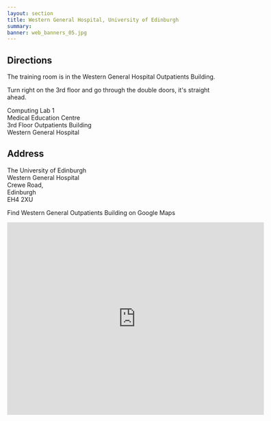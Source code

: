 ```yaml
---
layout: section
title: Western General Hospital, University of Edinburgh
summary: 
banner: web_banners_05.jpg
---
```



## Directions

The training room is in the Western General Hospital Outpatients Building.

Turn right on the 3rd floor and go through the double doors, it's straight ahead.

Computing Lab 1<br>
Medical Education Centre<br>
3rd Floor Outpatients Building<br>
Western General Hospital




## Address

The University of Edinburgh<br>
Western General Hospital<br>
Crewe Road, <br>Edinburgh <br>EH4 2XU 

Find Western General Outpatients Building on Google Maps


<iframe src="https://www.google.com/maps/embed?pb=!1m18!1m12!1m3!1d2233.2433527564676!2d-3.236108183986826!3d55.96248528326772!2m3!1f0!2f0!3f0!3m2!1i1024!2i768!4f13.1!3m3!1m2!1s0x4887c7ca5136b847%3A0x6f4a10bb1a1f789f!2sOutpatient%20Building%20Western%20General%20Hospital!5e0!3m2!1sen!2suk!4v1652429394634!5m2!1sen!2suk" width="600" height="450" style="border:0;" allowfullscreen="" loading="lazy" referrerpolicy="no-referrer-when-downgrade"></iframe>